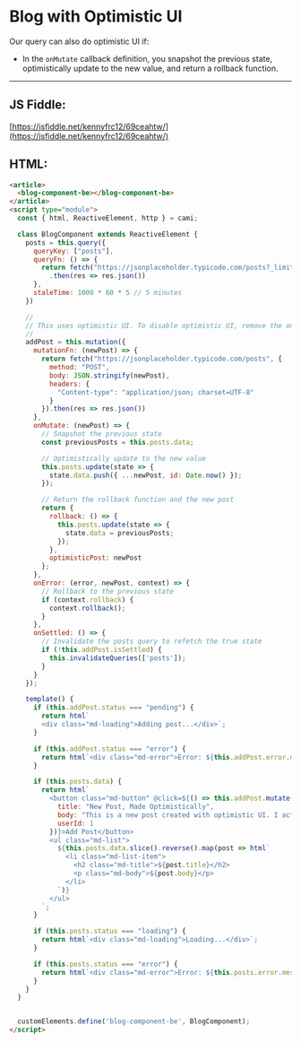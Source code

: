 # Blog with Optimistic UI

Our query can also do optimistic UI if:

- In the `onMutate` callback definition, you snapshot the previous state, optimistically update to the new value, and return a rollback function.

<hr>

<article>
  <blog-component-be></blog-component-be>
</article>
<script type="module">
  const { html, ReactiveElement, http } = cami;

  class BlogComponent extends ReactiveElement {
    posts = this.query({
      queryKey: ["posts"],
      queryFn: () => {
        return fetch("https://jsonplaceholder.typicode.com/posts?_limit=5")
          .then(res => res.json())
      },
      staleTime: 1000 * 60 * 5 // 5 minutes
    })

    //
    // This uses optimistic UI. To disable optimistic UI, remove the onMutate and onError handlers.
    //
    addPost = this.mutation({
      mutationFn: (newPost) => {
        return fetch("https://jsonplaceholder.typicode.com/posts", {
          method: "POST",
          body: JSON.stringify(newPost),
          headers: {
            "Content-type": "application/json; charset=UTF-8"
          }
        }).then(res => res.json())
      },
      onMutate: (newPost) => {
        // Snapshot the previous state
        const previousPosts = this.posts.data;

        // Optimistically update to the new value
        this.posts.update(state => {
          state.data.push({ ...newPost, id: Date.now() });
        });

        // Return the rollback function and the new post
        return {
          rollback: () => {
            this.posts.update(state => {
              state.data = previousPosts;
            });
          },
          optimisticPost: newPost
        };
      },
      onError: (error, newPost, context) => {
        // Rollback to the previous state
        if (context.rollback) {
          context.rollback();
        }
      },
      onSettled: () => {
        // Invalidate the posts query to refetch the true state
        if (!this.addPost.isSettled) {
          this.invalidateQueries(['posts']);
        }
      }
    });

    template() {
      if (this.addPost.status === "pending") {
        return html`
        <div class="md-loading">Adding post...</div>`;
      }

      if (this.addPost.status === "error") {
        return html`<div class="md-error">Error: ${this.addPost.error.message}</div>`;
      }

      if (this.posts.data) {
        return html`
          <h3>Blog Posts</h3>
          <button class="md-button" @click=${() => this.addPost.mutate({
            title: "New Post, Made Optimistically",
            body: "This is a new post created with optimistic UI. I actually won't persist to the server though. So upon refresh, I will rollback (either through window change, refresh, or after stale time of 5 minutes)",
            userId: 1
          })}>Add Post</button>
          <ul class="md-list">
            ${this.posts.data.slice().reverse().map(post => html`
              <li class="md-list-item">
                <h2 class="md-title">${post.title}</h2>
                <p class="md-body">${post.body}</p>
              </li>
            `)}
          </ul>
        `;
      }

      if (this.posts.status === "loading") {
        return html`<div class="md-loading">Loading...</div>`;
      }

      if (this.posts.status === "error") {
        return html`<div class="md-error">Error: ${this.posts.error.message}</div>`;
      }
    }
  }


  customElements.define('blog-component-be', BlogComponent);
</script>

## JS Fiddle:

[https://jsfiddle.net/kennyfrc12/69ceahtw/](https://jsfiddle.net/kennyfrc12/69ceahtw/)

## HTML:

```html
<article>
  <blog-component-be></blog-component-be>
</article>
<script type="module">
  const { html, ReactiveElement, http } = cami;

  class BlogComponent extends ReactiveElement {
    posts = this.query({
      queryKey: ["posts"],
      queryFn: () => {
        return fetch("https://jsonplaceholder.typicode.com/posts?_limit=5")
          .then(res => res.json())
      },
      staleTime: 1000 * 60 * 5 // 5 minutes
    })

    //
    // This uses optimistic UI. To disable optimistic UI, remove the onMutate and onError handlers.
    //
    addPost = this.mutation({
      mutationFn: (newPost) => {
        return fetch("https://jsonplaceholder.typicode.com/posts", {
          method: "POST",
          body: JSON.stringify(newPost),
          headers: {
            "Content-type": "application/json; charset=UTF-8"
          }
        }).then(res => res.json())
      },
      onMutate: (newPost) => {
        // Snapshot the previous state
        const previousPosts = this.posts.data;

        // Optimistically update to the new value
        this.posts.update(state => {
          state.data.push({ ...newPost, id: Date.now() });
        });

        // Return the rollback function and the new post
        return {
          rollback: () => {
            this.posts.update(state => {
              state.data = previousPosts;
            });
          },
          optimisticPost: newPost
        };
      },
      onError: (error, newPost, context) => {
        // Rollback to the previous state
        if (context.rollback) {
          context.rollback();
        }
      },
      onSettled: () => {
        // Invalidate the posts query to refetch the true state
        if (!this.addPost.isSettled) {
          this.invalidateQueries(['posts']);
        }
      }
    });

    template() {
      if (this.addPost.status === "pending") {
        return html`
        <div class="md-loading">Adding post...</div>`;
      }

      if (this.addPost.status === "error") {
        return html`<div class="md-error">Error: ${this.addPost.error.message}</div>`;
      }

      if (this.posts.data) {
        return html`
          <button class="md-button" @click=${() => this.addPost.mutate({
            title: "New Post, Made Optimistically",
            body: "This is a new post created with optimistic UI. I actually won't persist to the server though. So upon refresh, I will rollback (either through window change, refresh, or after stale time of 5 minutes)",
            userId: 1
          })}>Add Post</button>
          <ul class="md-list">
            ${this.posts.data.slice().reverse().map(post => html`
              <li class="md-list-item">
                <h2 class="md-title">${post.title}</h2>
                <p class="md-body">${post.body}</p>
              </li>
            `)}
          </ul>
        `;
      }

      if (this.posts.status === "loading") {
        return html`<div class="md-loading">Loading...</div>`;
      }

      if (this.posts.status === "error") {
        return html`<div class="md-error">Error: ${this.posts.error.message}</div>`;
      }
    }
  }


  customElements.define('blog-component-be', BlogComponent);
</script>

```

